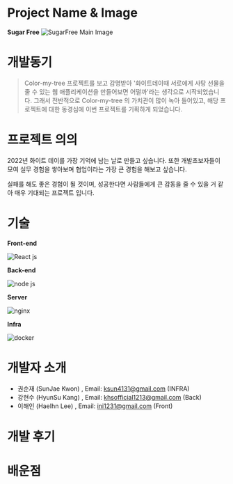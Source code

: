 # Project Name & Image
**Sugar Free**
![SugarFree Main Image](https://github.com/Team-Ssery/SugarFree/blob/main/Front/public/img/candyMachine_512.png)

# 개발동기

 

> Color-my-tree 프로젝트를 보고 감명받아 '화이트데이때 서로에게 사탕 선물을 줄 수 있는 웹 애플리케이션을 만들어보면 어떨까'라는 생각으로 시작되었습니다. 그래서 전반적으로 Color-my-tree 의 가치관이 많이 녹아 들어있고, 해당 프로젝트에 대한 동경심에 이번 프로젝트를 기획하게 되었습니다.
> 

# 프로젝트 의의

2022년 화이트 데이를 가장 기억에 남는 날로 만들고 싶습니다. 또한 개발초보자들이 모여 실무 경험을 쌓아보며 협업이라는 가장 큰 경험을 해보고 싶습니다.

실패를 해도 좋은 경험이 될 것이며, 성공한다면 사람들에게 큰 감동을 줄 수 있을 거 같아 매우 기대되는 프로젝트 입니다.

# 기술

**Front-end**

![React js](https://blog.kakaocdn.net/dn/c5yaqz/btqXXVBqHvp/SEBAeKYrkouV6xZGcWDa9k/img.webp)


**Back-end**

![node js](https://media.istockphoto.com/vectors/nodejs-vector-logo-backend-programming-in-javascript-server-vector-id1195857274?k=20&m=1195857274&s=170667a&w=0&h=k8oHsv3ehrvhviozLlvhEjGHweiHU7hbBv7bHEkgUqc=)



**Server**

![nginx](https://t1.daumcdn.net/cfile/tistory/993F764E5B14EA5C02)


**Infra**


![docker](https://subicura.com/assets/article_images/2017-01-19-docker-guide-for-beginners-1/docker-logo.png)


# 개발자 소개

 

 

 - 권순재 (SunJae Kwon) , Email: ksun4131@gmail.com (INFRA)
 - 강현수 (HyunSu Kang) , Email: khsofficial1213@gmail.com (Back)
 - 이해인 (HaeIhn Lee) , Email: ini1231@gmail.com (Front)



# 개발 후기


# 배운점 
